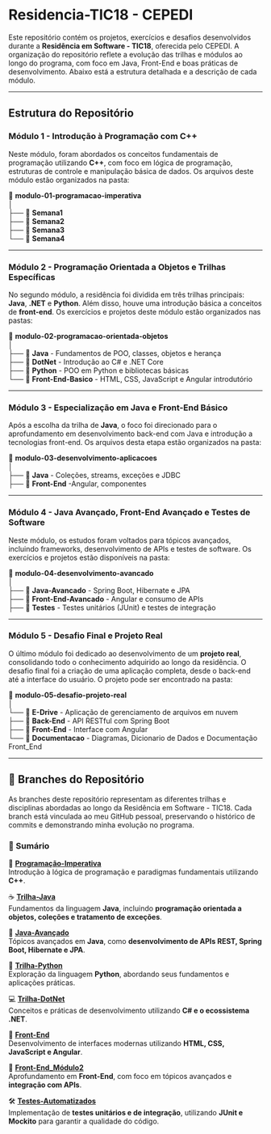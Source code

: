 # Residencia-TIC18 - CEPEDI

Este repositório contém os projetos, exercícios e desafios desenvolvidos durante a **Residência em Software - TIC18**, oferecida pelo CEPEDI. A organização do repositório reflete a evolução das trilhas e módulos ao longo do programa, com foco em Java, Front-End e boas práticas de desenvolvimento. Abaixo está a estrutura detalhada e a descrição de cada módulo.

---

## Estrutura do Repositório

### **Módulo 1 - Introdução à Programação com C++**
Neste módulo, foram abordados os conceitos fundamentais de programação utilizando **C++**, com foco em lógica de programação, estruturas de controle e manipulação básica de dados. Os arquivos deste módulo estão organizados na pasta:

📁 **modulo-01-programacao-imperativa**  
│  
├── 📁 **Semana1**  
├── 📁 **Semana2**    
├── 📁 **Semana3**   
└── 📁 **Semana4**  

---

### **Módulo 2 - Programação Orientada a Objetos e Trilhas Específicas**
No segundo módulo, a residência foi dividida em três trilhas principais: **Java**, **.NET** e **Python**. Além disso, houve uma introdução básica a conceitos de **front-end**. Os exercícios e projetos deste módulo estão organizados nas pastas:

📁 **modulo-02-programacao-orientada-objetos**  
│  
├── 📁 **Java** - Fundamentos de POO, classes, objetos e herança  
├── 📁 **DotNet** - Introdução ao C# e .NET Core  
├── 📁 **Python** - POO em Python e bibliotecas básicas  
└── 📁 **Front-End-Basico** - HTML, CSS, JavaScript e Angular introdutório 

---

### **Módulo 3 - Especialização em Java e Front-End Básico**
Após a escolha da trilha de **Java**, o foco foi direcionado para o aprofundamento em desenvolvimento back-end com Java e introdução a tecnologias front-end. Os arquivos desta etapa estão organizados na pasta:

📁 **modulo-03-desenvolvimento-aplicacoes**  
│  
├── 📁 **Java** - Coleções, streams, exceções e JDBC  
├── 📁 **Front-End** -Angular, componentes  

---

### **Módulo 4 - Java Avançado, Front-End Avançado e Testes de Software**
Neste módulo, os estudos foram voltados para tópicos avançados, incluindo frameworks, desenvolvimento de APIs e testes de software. Os exercícios e projetos estão disponíveis na pasta:

📁 **modulo-04-desenvolvimento-avancado**  
│  
├── 📁 **Java-Avancado** - Spring Boot, Hibernate e JPA  
├── 📁 **Front-End-Avancado** - Angular e consumo de APIs  
├── 📁 **Testes** - Testes unitários (JUnit) e testes de integração   

---

### **Módulo 5 - Desafio Final e Projeto Real**
O último módulo foi dedicado ao desenvolvimento de um **projeto real**, consolidando todo o conhecimento adquirido ao longo da residência. O desafio final foi a criação de uma aplicação completa, desde o back-end até a interface do usuário. O projeto pode ser encontrado na pasta:

📁 **modulo-05-desafio-projeto-real**  
│  
└── 📁 **E-Drive** - Aplicação de gerenciamento de arquivos em nuvem  
    ├── 📁 **Back-End** - API RESTful com Spring Boot  
    ├── 📁 **Front-End** - Interface com Angular  
    └── 📁 **Documentacao** - Diagramas, Dicionario de Dados e Documentação Front_End 

---

## 📌 Branches do Repositório
As branches deste repositório representam as diferentes trilhas e disciplinas abordadas ao longo da Residência em Software - TIC18. Cada branch está vinculada ao meu GitHub pessoal, preservando o histórico de commits e demonstrando minha evolução no programa.

### 📖 Sumário  

🔹 **[Programação-Imperativa](https://github.com/residencia18/240004-albert-silva-de-jesus/tree/Programacao-Imperativa)**  
Introdução à lógica de programação e paradigmas fundamentais utilizando **C++**.  

☕ **[Trilha-Java](https://github.com/residencia18/240004-albert-silva-de-jesus/tree/Trilha-Java)**  
Fundamentos da linguagem **Java**, incluindo **programação orientada a objetos, coleções e tratamento de exceções**.  

🚀 **[Java-Avançado](https://github.com/residencia18/240004-albert-silva-de-jesus/tree/Java-Avancado)**  
Tópicos avançados em **Java**, como **desenvolvimento de APIs REST, Spring Boot, Hibernate e JPA**.  

🐍 **[Trilha-Python](https://github.com/residencia18/240004-albert-silva-de-jesus/tree/Trilha-Python)**  
Exploração da linguagem **Python**, abordando seus fundamentos e aplicações práticas.  

💻 **[Trilha-DotNet](https://github.com/residencia18/240004-albert-silva-de-jesus/tree/Trilha-DotNet)**  
Conceitos e práticas de desenvolvimento utilizando **C# e o ecossistema .NET**.  

🎨 **[Front-End](https://github.com/residencia18/240004-albert-silva-de-jesus/tree/Front-End)**  
Desenvolvimento de interfaces modernas utilizando **HTML, CSS, JavaScript e Angular**.  

📌 **[Front-End_Módulo2](https://github.com/residencia18/240004-albert-silva-de-jesus/tree/Front-End_modulo2)**  
Aprofundamento em **Front-End**, com foco em tópicos avançados e **integração com APIs**.  

🛠️ **[Testes-Automatizados](https://github.com/residencia18/240004-albert-silva-de-jesus/tree/Testes-Automatizados)**  
Implementação de **testes unitários e de integração**, utilizando **JUnit e Mockito** para garantir a qualidade do código.

